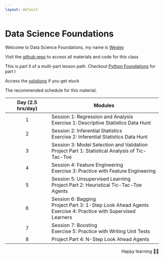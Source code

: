```yaml
---
layout: default
---
```


# Data Science Foundations
Welcome to Data Science Foundations, my name is [Wesley](https://wesleybeckner.github.io/)

Visit the [github repo](https://github.com/wesleybeckner/data_science_foundations) to access all materials and code for this class 

This is part II of a multi-part lesson path. Checkout [Python Foundations](https://wesleybeckner.github.io/python_foundations) for part I

Access the [solutions](https://github.com/wesleybeckner/data_science_foundations/tree/main/notebooks/solutions) if you get stuck 

The recommended schedule for this material:

<center>

| Day (2.5 hrs/day)| Modules                                                                                                               |
|:---:|-----------------------------------------------------------------------------------------------------------------------|
| 1   | Session 1: Regression and Analysis <br> Exercise 1: Descriptive Statistics Data Hunt                                       |
| 2   | Session 2: Inferential Statistics <br> Exercise 2: Inferential Statistics Data Hunt                               |
| 3   | Session 3: Model Selection and Validation <br> Project Part 1: Statistical Analysis of Tic-Tac-Toe |
| 4   | Session 4: Feature Engineering <br> Exercise 3: Practice with Feature Engineering                 |
| 5   | Session 5: Unsupervised Learning <br> Project Part 2: Heuristical Tic-Tac-Toe Agents                                                                |
| 6   | Session 6: Bagging <br> Project Part 3: 1-Step Look Ahead Agents <br> Exercise 4: Practice with Supervised Learners                                                 |
| 7   | Session 7: Boosting <br> Exercise 5: Practice with Writing Unit Tests                                                                 |
| 8   | Project Part 4: N-Step Look Ahead Agents                                                                     |

</center>

<p style='text-align: right;'>
Happy learning 🧑‍🏫
</p>